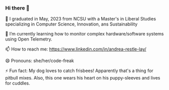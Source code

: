 ### Hi there 👋

🔭 I graduated in May, 2023 from NCSU with a Master's in Liberal Studies specializing in Computer Science, Innovation, ans Sustainability

🌱 I’m currently learning how to monitor complex hardware/software systems using Open Telemetry.

📫 How to reach me: https://www.linkedin.com/in/andrea-restle-lay/

😄 Pronouns: she/her/code-freak

⚡ Fun fact: My dog loves to catch frisbees! Apparently that's a thing for pitbull mixes. Also, this one wears his heart on his puppy-sleeves and lives for cuddles. 

<!--
**arrestle/arrestle** is a ✨ _special_ ✨ repository because its `README.md` (this file) appears on your GitHub profile.

Here are some ideas to get you started:

- 🔭 I’m currently working on ...
- 🌱 I’m currently learning ...
- 👯 I’m looking to collaborate on ...
- 🤔 I’m looking for help with ...
- 💬 Ask me about ...
- 📫 How to reach me: ...
- 😄 Pronouns: ...
- ⚡ Fun fact: ...
-->
